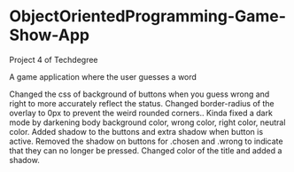 # ObjectOrientedProgramming-Game-Show-App
Project 4 of Techdegree

A game application where the user guesses a word


Changed the css of background of buttons when you guess wrong and right to more accurately reflect the status.
Changed border-radius of the overlay to 0px to prevent the weird rounded corners..
Kinda fixed a dark mode by darkening body background color, wrong color, right color, neutral color.
Added shadow to the buttons and extra shadow when button is active.
Removed the shadow on buttons for .chosen and .wrong to indicate that they can no longer be pressed.
Changed color of the title and added a shadow.
